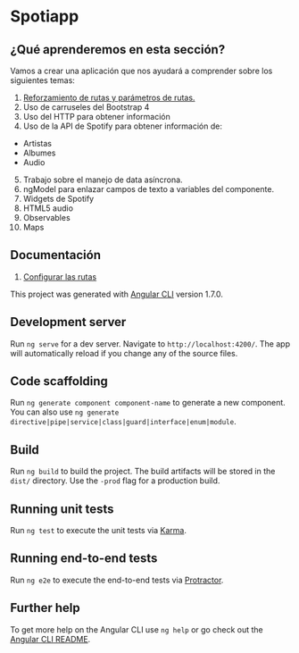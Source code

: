 # Spotiapp


## ¿Qué aprenderemos en esta sección?

Vamos a crear una aplicación que nos ayudará a comprender sobre los siguientes temas:

1. [Reforzamiento de rutas y parámetros de rutas.](documentation/agregar_routes.md)
2. Uso de carruseles del Bootstrap 4
3. Uso del HTTP para obtener información
4. Uso de la API de Spotify para obtener información de:
  * Artistas
  * Albumes
  * Audio
5. Trabajo sobre el manejo de data asíncrona.
6. ngModel para enlazar campos de texto a variables del componente.
7. Widgets de Spotify
8. HTML5 audio
9. Observables
10. Maps


## Documentación

1. [Configurar las rutas](documentation/agregar_routes.md)

This project was generated with [Angular CLI](https://github.com/angular/angular-cli) version 1.7.0.

## Development server

Run `ng serve` for a dev server. Navigate to `http://localhost:4200/`. The app will automatically reload if you change any of the source files.

## Code scaffolding

Run `ng generate component component-name` to generate a new component. You can also use `ng generate directive|pipe|service|class|guard|interface|enum|module`.

## Build

Run `ng build` to build the project. The build artifacts will be stored in the `dist/` directory. Use the `-prod` flag for a production build.

## Running unit tests

Run `ng test` to execute the unit tests via [Karma](https://karma-runner.github.io).

## Running end-to-end tests

Run `ng e2e` to execute the end-to-end tests via [Protractor](http://www.protractortest.org/).

## Further help

To get more help on the Angular CLI use `ng help` or go check out the [Angular CLI README](https://github.com/angular/angular-cli/blob/master/README.md).
